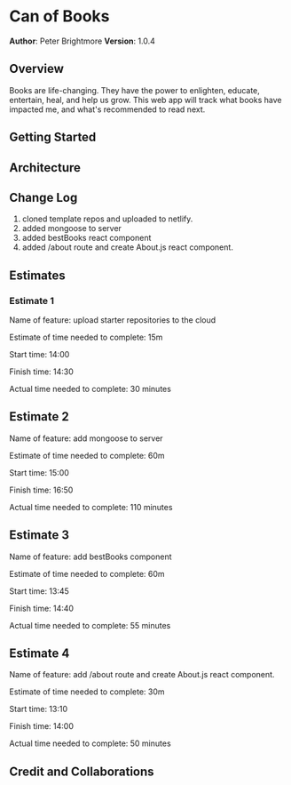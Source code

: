 # Can of Books

**Author**: Peter Brightmore
**Version**: 1.0.4

## Overview

Books are life-changing. They have the power to enlighten, educate, entertain, heal, and help us grow. This web app will track what books have impacted me, and what's recommended to read next.

## Getting Started

<!-- What are the steps that a user must take in order to build this app on their own machine and get it running? -->

## Architecture

<!-- Provide a detailed description of the application design. What technologies (languages, libraries, etc) you're using, and any other relevant design information. -->

## Change Log

1. cloned template repos and uploaded to netlify.
1. added mongoose to server
1. added bestBooks react component
1. added /about route and create About.js react component.

## Estimates

### Estimate 1

Name of feature: upload starter repositories to the cloud

Estimate of time needed to complete: 15m

Start time: 14:00

Finish time: 14:30

Actual time needed to complete: 30 minutes

## Estimate 2

Name of feature: add mongoose to server

Estimate of time needed to complete: 60m

Start time: 15:00

Finish time: 16:50

Actual time needed to complete: 110 minutes

## Estimate 3

Name of feature: add bestBooks component

Estimate of time needed to complete: 60m

Start time: 13:45

Finish time: 14:40

Actual time needed to complete: 55 minutes

## Estimate 4

Name of feature: add /about route and create About.js react component.

Estimate of time needed to complete: 30m

Start time: 13:10

Finish time: 14:00

Actual time needed to complete: 50 minutes

## Credit and Collaborations
